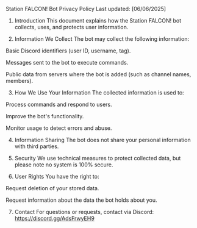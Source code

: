 Station FALCON! Bot Privacy Policy
Last updated: [06/06/2025]

1. Introduction
This document explains how the Station FALCON! bot collects, uses, and protects user information.

2. Information We Collect
The bot may collect the following information:

Basic Discord identifiers (user ID, username, tag).

Messages sent to the bot to execute commands.

Public data from servers where the bot is added (such as channel names, members).

3. How We Use Your Information
The collected information is used to:

Process commands and respond to users.

Improve the bot's functionality.

Monitor usage to detect errors and abuse.

4. Information Sharing
The bot does not share your personal information with third parties.

5. Security
We use technical measures to protect collected data, but please note no system is 100% secure.

6. User Rights
You have the right to:

Request deletion of your stored data.

Request information about the data the bot holds about you.

7. Contact
For questions or requests, contact via Discord: https://discord.gg/AdsFrwyEH9
